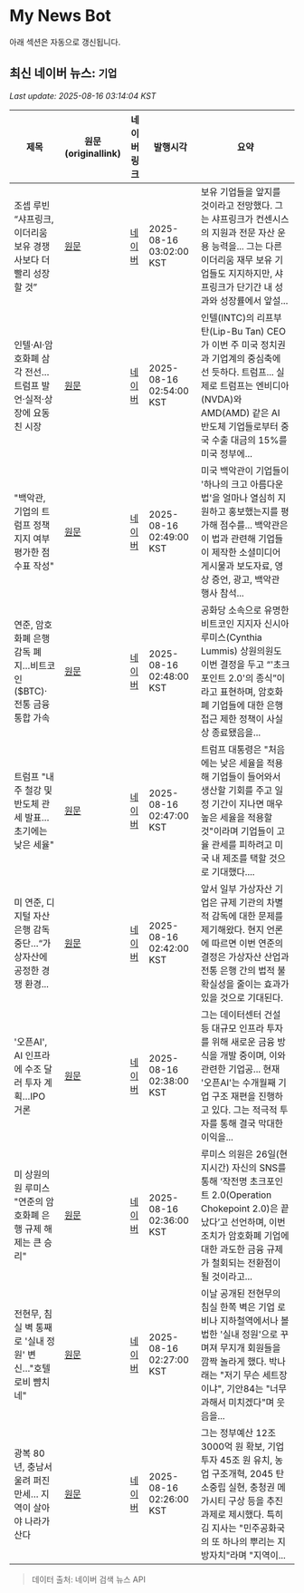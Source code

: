 # My News Bot

아래 섹션은 자동으로 갱신됩니다.

<!-- NEWS:START -->
## 최신 네이버 뉴스: `기업`
_Last update: 2025-08-16 03:14:04 KST_

| 제목 | 원문(originallink) | 네이버 링크 | 발행시각 | 요약 |
|---|---|---|---|---|
| 조셉 루빈 “샤프링크, 이더리움 보유 경쟁사보다 더 빨리 성장할 것” | [원문](http://coinreaders.com/180527) | [네이버](http://coinreaders.com/180527) | 2025-08-16 03:02:00 KST | 보유 기업들을 앞지를 것이라고 전망했다. 그는 샤프링크가 컨센시스의 지원과 전문 자산 운용 능력을... 그는 다른 이더리움 재무 보유 기업들도 지지하지만, 샤프링크가 단기간 내 성과와 성장률에서 앞설... |
| 인텔·AI·암호화폐 삼각 전선… 트럼프 발언·실적·상장에 요동친 시장 | [원문](https://www.tokenpost.kr/news/tech/277326) | [네이버](https://www.tokenpost.kr/news/tech/277326) | 2025-08-16 02:54:00 KST | 인텔(INTC)의 리프부 탄(Lip-Bu Tan) CEO가 이번 주 미국 정치권과 기업계의 중심축에 선 듯하다. 트럼프... 실제로 트럼프는 엔비디아(NVDA)와 AMD(AMD) 같은 AI 반도체 기업들로부터 중국 수출 대금의 15%를 미국 정부에... |
| "백악관, 기업의 트럼프 정책 지지 여부 평가한 점수표 작성" | [원문](https://www.ytn.co.kr/_ln/0104_202508160249526278) | [네이버](https://n.news.naver.com/mnews/article/052/0002233529?sid=104) | 2025-08-16 02:49:00 KST | 미국 백악관이 기업들이 '하나의 크고 아름다운 법'을 얼마나 열심히 지원하고 홍보했는지를 평가해 점수를... 백악관은 이 법과 관련해 기업들이 제작한 소셜미디어 게시물과 보도자료, 영상 증언, 광고, 백악관 행사 참석... |
| 연준, 암호화폐 은행 감독 폐지…비트코인($BTC)·전통 금융 통합 가속 | [원문](https://www.tokenpost.kr/news/cryptocurrency/277325) | [네이버](https://www.tokenpost.kr/news/cryptocurrency/277325) | 2025-08-16 02:48:00 KST | 공화당 소속으로 유명한 비트코인 지지자 신시아 루미스(Cynthia Lummis) 상원의원도 이번 결정을 두고 “'초크포인트 2.0'의 종식”이라고 표현하며, 암호화폐 기업들에 대한 은행 접근 제한 정책이 사실상 종료됐음을... |
| 트럼프 "내주 철강 및 반도체 관세 발표…초기에는 낮은 세율" | [원문](https://www.newspim.com/news/view/20250816000005) | [네이버](https://www.newspim.com/news/view/20250816000005) | 2025-08-16 02:47:00 KST | 트럼프 대통령은 "처음에는 낮은 세율을 적용해 기업들이 들어와서 생산할 기회를 주고 일정 기간이 지나면 매우 높은 세율을 적용할 것"이라며 기업들이 고율 관세를 피하려고 미국 내 제조를 택할 것으로 기대했다.... |
| 미 연준, 디지털 자산 은행 감독 중단…“가상자산에 공정한 경쟁 환경... | [원문](https://www.tokenpost.kr/news/breaking/277324) | [네이버](https://www.tokenpost.kr/news/breaking/277324) | 2025-08-16 02:42:00 KST | 앞서 일부 가상자산 기업은 규제 기관의 차별적 감독에 대한 문제를 제기해왔다. 현지 언론에 따르면 이번 연준의 결정은 가상자산 산업과 전통 은행 간의 법적 불확실성을 줄이는 효과가 있을 것으로 기대된다. |
| '오픈AI', AI 인프라에 수조 달러 투자 계획…IPO 거론 | [원문](https://www.topstarnews.net/news/articleView.html?idxno=15770735) | [네이버](https://www.topstarnews.net/news/articleView.html?idxno=15770735) | 2025-08-16 02:38:00 KST | 그는 데이터센터 건설 등 대규모 인프라 투자를 위해 새로운 금융 방식을 개발 중이며, 이와 관련한 기업공... 현재 '오픈AI'는 수개월째 기업 구조 재편을 진행하고 있다. 그는 적극적 투자를 통해 결국 막대한 이익을... |
| 미 상원의원 루미스 "연준의 암호화폐 은행 규제 해제는 큰 승리" | [원문](https://www.tokenpost.kr/news/breaking/277323) | [네이버](https://www.tokenpost.kr/news/breaking/277323) | 2025-08-16 02:36:00 KST | 루미스 의원은 26일(현지시간) 자신의 SNS를 통해 ‘작전명 초크포인트 2.0(Operation Chokepoint 2.0)은 끝났다’고 선언하며, 이번 조치가 암호화폐 기업에 대한 과도한 금융 규제가 철회되는 전환점이 될 것이라고... |
| 전현무, 침실 벽 통째로 '실내 정원' 변신…"호텔 로비 뺨치네" | [원문](http://news.mt.co.kr/mtview.php?no=2025081602221853114) | [네이버](https://m.entertain.naver.com/article/008/0005236574) | 2025-08-16 02:27:00 KST | 이날 공개된 전현무의 침실 한쪽 벽은 기업 로비나 지하철역에서나 볼 법한 '실내 정원'으로 꾸며져 무지개 회원들을 깜짝 놀라게 했다. 박나래는 "저기 무슨 세트장이냐", 기안84는 "너무 과해서 미치겠다"며 웃음을... |
| 광복 80년, 충남서 울려 퍼진 만세… 지역이 살아야 나라가 산다 | [원문](https://www.ngonews.kr/news/articleView.html?idxno=211955) | [네이버](https://www.ngonews.kr/news/articleView.html?idxno=211955) | 2025-08-16 02:26:00 KST | 그는 정부예산 12조3000억 원 확보, 기업투자 45조 원 유치, 농업 구조개혁, 2045 탄소중립 실현, 충청권 메가시티 구상 등을 추진 과제로 제시했다. 특히 김 지사는 "민주공화국의 또 하나의 뿌리는 지방자치"라며 "지역이... |

> 데이터 출처: 네이버 검색 뉴스 API
<!-- NEWS:END -->

